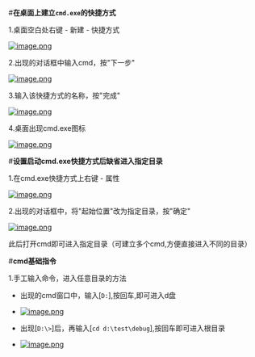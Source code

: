 #**在桌面上建立`cmd.exe`的快捷方式**

1.桌面空白处右键 - 新建 - 快捷方式

[![image.png](https://i.postimg.cc/PxYPHXhQ/image.png)](https://postimg.cc/S2Qy7pnn)

2.出现的对话框中输入cmd，按"下一步"

[![image.png](https://i.postimg.cc/fRPL0tRv/image.png)](https://postimg.cc/SnWqBK8X)

3.输入该快捷方式的名称，按"完成"

[![image.png](https://i.postimg.cc/4xVMpjJF/image.png)](https://postimg.cc/5X9nV7Qw)

4.桌面出现cmd.exe图标

[![image.png](https://i.postimg.cc/QNKqB1Nf/image.png)](https://postimg.cc/MXxBNcQB)


#**设置启动cmd.exe快捷方式后缺省进入指定目录**

1.在cmd.exe快捷方式上右键 - 属性

[![image.png](https://i.postimg.cc/wTLMsTmK/image.png)](https://postimg.cc/Vdsmxwg4)


2.出现的对话框中，将"起始位置"改为指定目录，按"确定"

[![image.png](https://i.postimg.cc/yYm68QMs/image.png)](https://postimg.cc/jLjY8XqF)

此后打开cmd即可进入指定目录（可建立多个cmd,方便直接进入不同的目录）

#**cmd基础指令**

1.手工输入命令，进入任意目录的方法
  - 出现的cmd窗口中，输入[`D:`],按回车,即可进入d盘
  
  - [![image.png](https://i.postimg.cc/NGbpvBMc/image.png)](https://postimg.cc/xqJKKrMx)
  
  - 出现[`D:\>`]后，再输入[`cd d:\test\debug`],按回车即可进入根目录
  
  - [![image.png](https://i.postimg.cc/Kcdr2j2C/image.png)](https://postimg.cc/bd920zdR)
